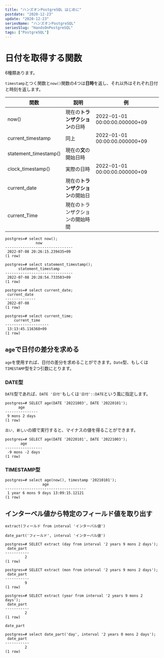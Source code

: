 ```yaml
---
title: "ハンズオンPostgreSQL はじめに"
postdate: "2020-12-23"
update: "2020-12-23"
seriesName: "ハンズオンPostgreSQL"
seriesSlug: "HandsOnPostgreSQL"
tags: ["PostgreSQL"]
---
```


# 日付を取得する関数

6種類あります。

`timestamp`とつく関数と`now()`関数の4つは**日時**を返し、それ以外はそれぞれ日付と時刻を返します。

|関数|説明|例|
|---|---|---|
|now()|現在の**トランザクション**の日時|2022-01-01 00:00:00.000000+09|
|current_timestamp|同上|2022-01-01 00:00:00.000000+09|
|statement_timestamp()|現在の**文**の開始日時|
|clock_timestamp()|実際の日時|2022-01-01 00:00:00.000000+09|
|current_date|現在の**トランザクション**の開始日|
|current_Time|現在のトランザクションの開始時間|


```
postgres=# select now();
              now
-------------------------------
 2022-07-08 20:26:15.239435+09 
(1 row)
```

```
postgres=# select statement_timestamp();
      statement_timestamp      
-------------------------------
 2022-07-08 20:28:54.733503+09
(1 row)
```

```
postgres=# select current_date;
 current_date 
--------------
 2022-07-08
(1 row)
```

```
postgres=# select current_time;
    current_time    
--------------------
 13:13:45.116368+09
(1 row)
```


## `age`で日付の差分を求める

`age`を使用すれば、日付の差分を求めることができます。`Date`型、もしくは`TIMESTAMP`型を2つ引数にとります。

### DATE型

`DATE`型であれば、`DATE '日付'`もしくは`'日付'::DATE`という風に指定します。

```
postgres=# SELECT age(DATE '20221003', DATE '20220101');
      age      
---------------
 9 mons 2 days
(1 row)
```

`古い, 新しい`の順で実行すると、マイナスの値を得ることができます。

```
postgres=# SELECT age(DATE '20220101', DATE '20221003');
       age       
-----------------
 -9 mons -2 days
(1 row)
```

### TIMESTAMP型

```
postgres=# select age(now(), timestamp '20210101');
                 age
-------------------------------------
 1 year 6 mons 9 days 13:09:15.12121
(1 row)
```

## インターベル値から特定のフィールド値を取り出す


`extract(フィールド from interval 'インターバル値')`

`date_part('フィールド', interval 'インターバル値')`

```
postgres=# SELECT extract (day from interval '2 years 9 mons 2 days');
 date_part 
-----------
         2
(1 row)
```

```
postgres=# SELECT extract (mon from interval '2 years 9 mons 2 days');
 date_part 
-----------
         9
(1 row)
```

```
postgres=# SELECT extract (year from interval '2 years 9 mons 2 days');
 date_part 
-----------
         2
(1 row)
```


`date_part`

```
postgres=# select date_part('day', interval '2 years 0 mons 2 days');
 date_part 
-----------
         2
(1 row)
```
